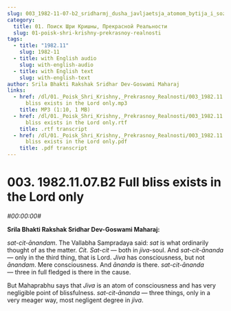 ```yaml
---
slug: 003_1982-11-07-b2_sridharmj_dusha_javljaetsja_atomom_bytija_i_soznanija_no_polnota_blazhenstva_prisutstvuet_tolko_v_gospode
category:
  title: 01. Поиск Шри Кришны, Прекрасной Реальности
  slug: 01-poisk-shri-krishny-prekrasnoy-realnosti
tags:
  - title: "1982.11"
    slug: 1982-11
  - title: with English audio
    slug: with-english-audio
  - title: with English text
    slug: with-english-text
author: Srila Bhakti Rakshak Sridhar Dev-Goswami Maharaj
links:
  - href: /dl/01._Poisk_Shri_Krishny,_Prekrasnoy_Realnosti/003_1982.11.07.B2 Full
      bliss exists in the Lord only.mp3
    title: MP3 (1:10, 1 MB)
  - href: /dl/01._Poisk_Shri_Krishny,_Prekrasnoy_Realnosti/003_1982.11.07.B2 Full
      bliss exists in the Lord only.rtf
    title: .rtf transcript
  - href: /dl/01._Poisk_Shri_Krishny,_Prekrasnoy_Realnosti/003_1982.11.07.B2 Full
      bliss exists in the Lord only.pdf
    title: .pdf transcript
---
```


# 003. 1982.11.07.B2 Full bliss exists in the Lord only

*#00:00:00#*

**Srila Bhakti Rakshak Sridhar Dev-Goswami Maharaj:**

*sat-cit-ānandam*. The Vallabha Sampradaya said: *sat* is what ordinarily thought of as the matter. *Cit. Sat-cit* — both in *jiva*-soul. And *sat-cit-ānanda* — only in the third thing, that is Lord. *Jiva* has consciousness, but not *ānandam*. Mere consciousness. And *ānanda* is there. *sat-cit-ānanda* — three in full fledged is there in the cause.

But Mahaprabhu says that *Jiva* is an atom of consciousness and has very negligible point of blissfulness. *sat-cit-ānanda* — three things, only in a very meager way, most negligent degree in *jiva*.

